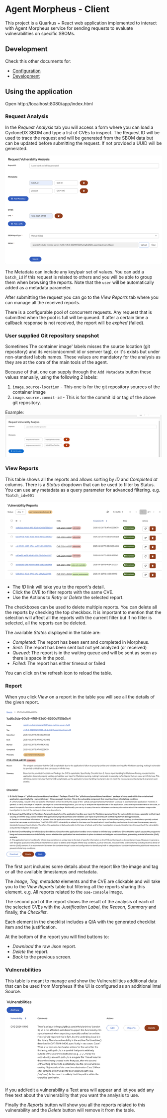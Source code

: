 # Agent Morpheus - Client

This project is a Quarkus + React web application implemented to interact with Agent Morpheus service
for sending requests to evaluate vulnerabilities on specific SBOMs.

## Development

Check this other documents for:

* [Configuration](./docs/configuration.md)
* [Development](./docs/development.md)

## Using the application

Open http://localhost:8080/app/index.html

### Request Analysis

In the _Request Analysis_ tab you will access a form where you can load a CycloneDX SBOM and type a list of CVEs to inspect.
The Request ID will be used to trace the request and will be generated from the SBOM data but can be updated before submitting the request. 
If not provided a UUID will be generated.

![form](./docs/images/form.png)

The Metadata can include any key/pair set of values. You can add a `batch_id` if this request is related to others and you will
be able to group them when browsing the reports. Note that the `user` will be automatically added as a metadata parameter.

After submitting the request you can go to the _View Reports_ tab where you can manage all the received reports.

There is a configurable pool of concurrent requests. Any request that is submitted when the pool is full will be queued. If after
a certain time a callback response is not received, the report will be _expired_ (failed).

### User supplied Git repository snapshot
Sometimes The container image' labels misses the source location (git repository) and 
its version(commit id or semver tag), or it's exists but under non-standard labels names.
These values are mandatory for the analysis as they are at the core of the main tools of the agent.

Because of that, one can supply through the `Add Metadata` button these values manually,  using the
following 2 labels:

1. `image.source-location` - This one is for the git repository sources of the container image
2. `image.source.commit-id` - This is for the commit id or tag of the above git repository.

Example:
![img.png](img.png)


### View Reports

This table shows all the reports and allows sorting by _ID_ and _Completed at_ columns. There is a _Status_ dropdown that can be
used to filter by Status. You can use any metadata as a query parameter for advanced filtering. e.g. `?batch_id=001`

![reports_table](./docs/images/reports_table.png)

* The _ID_ link will take you to the report's detail.
* Click the CVE to filter reports with the same CVE.
* Use the Actions to _Retry_ or _Delete_ the selected report.

The checkboxes can be used to delete multiple reports. You can delete all the reports by checking the top checkbox.
It is important to mention that the selection will affect all the reports with the current filter but if no filter is
selected, all the reports can be deleted.

The available _States_ displayed in the table are:

* _Completed_: The report has been sent and completed in Morpheus.
* _Sent_: The report has been sent but not yet analyzed (or received)
* _Queued_: The report is in the waiting queue and will be sent as soon as there is space in the pool.
* _Failed_: The report has either timeout or failed

You can click on the refresh icon to reload the table.

### Report

When you click _View_ on a report in the table you will see all the details of the given report.

![report](./docs/images/report.png)

The first part includes some details about the report like the image and tag or all the available timestamps and
metadata.

The _Image_, _Tag_, _metadata_ elements and the CVE are clickable and will take you to the _View Reports_ table but
filtering all the reports sharing this element. e.g. All reports related to the `ose-console` image.

The second part of the report shows the result of the analysis of each of the selected CVEs with the _Justification Label_,
the _Reason_, _Summary_ and finally, the _Checklist_.

Each element in the checklist includes a Q/A with the generated checklist item and the justification.

At the bottom of the report you will find buttons to:

* _Download_ the raw Json report.
* _Delete_ the report.
* _Back_ to the previous screen.

### Vulnerabilities

This table is meant to manage and show the Vulnerabilities additional data that can be used from Morpheus if the UI is
configured as an additional Intel Source.

![vulnerabilities](./docs/images/vulnerabilities.png)

If you add/edit a vulnerability a Text area will appear and let you add any free text about the vulnerability that you
want the analysis to use.

Finally the _Reports_ button will show you all the reports related to this vulnerability and the _Delete_ button will
remove it from the table.
